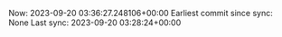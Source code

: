 Now: 2023-09-20 03:36:27.248106+00:00 Earliest commit since sync: None Last sync: 2023-09-20 03:28:24+00:00
